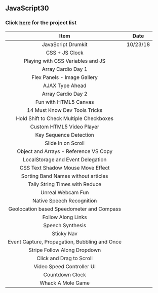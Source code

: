 ## JavaScript30
### Click [here](https://aaronmwhitehead.github.io/JavaScript30/) for the project list   

| Item | Date |
| :------: | :-------: |
   | JavaScript Drumkit |  10/23/18  |
   | CSS + JS Clock |       |
   | Playing with CSS Variables and JS |      |
   | Array Cardio Day 1 |       |
   | Flex Panels - Image Gallery |   |    
   | AJAX Type Ahead |   |    
   | Array Cardio Day 2 |       |
   | Fun with HTML5 Canvas |    |
   | 14 Must Know Dev Tools Tricks |       |
   | Hold Shift to Check Multiple Checkboxes |       |
   | Custom HTML5 Video Player |   |    
   | Key Sequence Detection  |   |    
   | Slide In on Scroll |   |    
   | Object and Arrays - Reference VS Copy |   |    
   | LocalStorage and Event Delegation |   |    
   | CSS Text Shadow Mouse Move Effect |   |    
   | Sorting Band Names without articles |   |    
   | Tally String Times with Reduce |   |    
   | Unreal Webcam Fun |   |    
   | Native Speech Recognition |   |    
   | Geolocation based Speedometer and Compass |       |
   | Follow Along Links |   |    
   | Speech Synthesis |   |    
   | Sticky Nav |   |    
   | Event Capture, Propagation, Bubbling and Once |   |    
   | Stripe Follow Along Dropdown |   |    
   | Click and Drag to Scroll |   |    
   | Video Speed Controller UI |   |    
   | Countdown Clock |   |    
   | Whack A Mole Game |   |    
